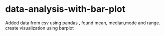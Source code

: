 # data-analysis-with-bar-plot
Added data from csv using pandas , found mean, median,mode and range. create visualization using barplot
